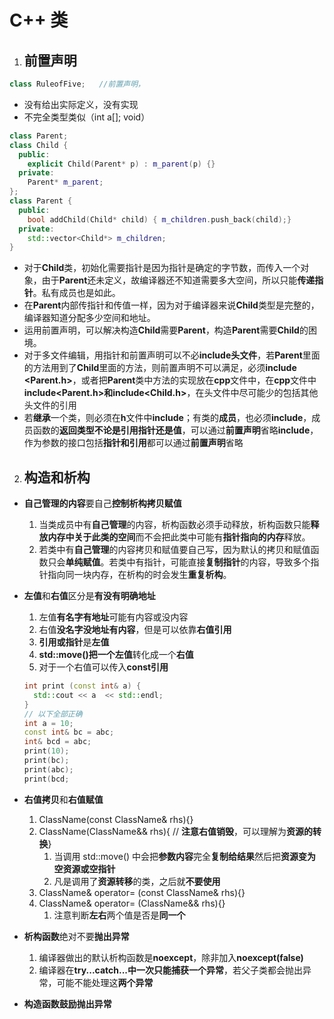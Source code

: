 # C++ 类
1. ## 前置声明
```c++
class RuleofFive;   //前置声明，
```
  - 没有给出实际定义，没有实现
  - 不完全类型类似（int a[]; void）
```c++
class Parent;
class Child {
  public:
    explicit Child(Parent* p) : m_parent(p) {}
  private:
    Parent* m_parent;
};
class Parent {
  public:
    bool addChild(Child* child) { m_children.push_back(child);}
  private:
    std::vector<Child*> m_children;
}
```
  - 对于**Child**类，初始化需要指针是因为指针是确定的字节数，而传入一个对象，由于**Parent**还未定义，故编译器还不知道需要多大空间，所以只能**传递指针**。私有成员也是如此。
  - 在**Parent**内部传指针和传值一样，因为对于编译器来说**Child**类型是完整的，编译器知道分配多少空间和地址。
  - 运用前置声明，可以解决构造**Child**需要**Parent**，构造**Parent**需要**Child**的困境。
  - 对于多文件编辑，用指针和前置声明可以不必**include头文件**，若**Parent**里面的方法用到了**Child**里面的方法，则前置声明不可以满足，必须**include <Parent.h>**，或者把**Parent**类中方法的实现放在**cpp**文件中，在**cpp**文件中**include<Parent.h>和include<Child.h>**，在头文件中尽可能少的包括其他头文件的引用
  - 若**继承**一个类，则必须在**h**文件中**include**；有类的**成员**，也必须**include**，成员函数的**返回类型不论是引用指针还是值**，可以通过**前置声明**省略**include**，作为参数的接口包括**指针和引用**都可以通过**前置声明**省略

2. ## 构造和析构
- **自己管理的内容**要自己**控制析构拷贝赋值**
    1. 当类成员中有**自己管理**的内容，析构函数必须手动释放，析构函数只能**释放内存中关于此类的空间**而不会把此类中可能有**指针指向的内存**释放。
    2. 若类中有**自己管理**的内容拷贝和赋值要自己写，因为默认的拷贝和赋值函数只会**单纯赋值**。若类中有指针，可能直接**复制指针**的内容，导致多个指针指向同一块内存，在析构的时会发生**重复析构**。

- **左值**和**右值**区分是**有没有明确地址**
    1. 左值**有名字有地址**可能有内容或没内容
    2. 右值**没名字没地址有内容**，但是可以依靠**右值引用**
    3. **引用或指针**是**左值**
    4. **std::move()**把一个**左值**转化成一个**右值**
    5. 对于一个右值可以传入**const引用**
    ```c++
    int print (const int& a) {
      std::cout << a  << std::endl;
    }
    // 以下全部正确
    int a = 10;
    const int& bc = abc;
    int& bcd = abc;
    print(10);
    print(bc);
    print(abc);
    print(bcd;
    ```

- **右值拷贝**和**右值赋值**
    1. ClassName(const ClassName& rhs){}
    2. ClassName(ClassName&& rhs){ // **注意右值销毁**，可以理解为**资源的转换**}
       1. 当调用 std::move() 中会把**参数内容**完全**复制给结果**然后把**资源变为空资源或空指针**
       2. 凡是调用了**资源转移**的类，之后就**不要使用**
    3. ClassName& operator= (const ClassName& rhs){}
    4. ClassName& operator= (ClassName&& rhs){}
       1. 注意判断**左右**两个值是否是**同一个**

- **析构函数**绝对不要**抛出异常**
    1. 编译器做出的默认析构函数是**noexcept**，除非加入**noexcept(false)**
    2. 编译器在**try...catch...**中**一次只能捕获一个异常**，若父子类都会抛出异常，可能不能处理这**两个异常**

- **构造函数鼓励抛出异常**
